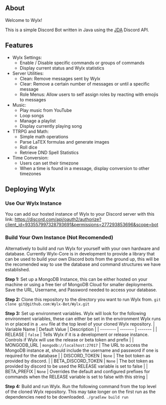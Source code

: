 ## About
Welcome to Wylx!

This is a simple Discord Bot written in Java using the [JDA](https://github.com/discord-jda/JDA) Discord API.
## Features
- Wylx Settings:
  - Enable / Disable specific commands or groups of commands
  - Display current status and Wylx statistics
- Server Utilities:
  - Clean: Remove messages sent by Wylx
  - Clear: Remove a certain number of messages or until a specific message
  - Role Menus: Allow users to self assign roles by reacting with emojis to messages
- Music:
  - Play music from YouTube
  - Loop songs
  - Manage a playlist
  - Display currently playing song
- TTRPG and Math:
  - Simple math operations
  - Parse LaTEX formulas and generate images
  - Roll dice
  - Retrieve DND Spell Statistics
- Time Conversion:
  - Users can set their timezone
  - When a time is found in a message, display conversion to other timezones

## Deploying Wylx
### Use Our Wylx Instance
You can add our hosted instance of Wylx to your Discord server with this link: https://discord.com/api/oauth2/authorize?client_id=933557997328793691&permissions=277293853696&scope=bot

### Build Your Own Instance (Not Recomended)
Alternatively to build and run Wylx for yourself with your own hardware and database. Currently Wylx-Core is in development to provide a library that can be used to build your own Discord bots from the ground up, this will be the recomended way to use the database and command structures we have established. 

**Step 1:**
Set up a MongoDB Instance, this can be either hosted on your machine or using a free tier of MongoDB Cloud for smaller deployments. Save the URL, Username, and Password needed to access your database.

**Step 2:**
Clone this repository to the directory you want to run Wylx from.
`git clone git@github.com:Wylx-Bot/Wylx.git`

**Step 3:**
Set up environment variables. Wylx will look for the following environment variables, these can either be set in the environment Wylx runs in or placed in a `.env` file at the top level of your cloned Wylx repository.
| Variable Name | Default Value | Description |
| -------- | ------- | ------- |
| RELEASE | `false` | Tells Wylx if it is a development or release instance. Controls if Wylx will use the release or beta token and prefix |
| MONGODB_URL | `mongodb://localhost:27017` | The URL to access the MongoDB instance at, should include the username and password if one is required for the database |
| DISCORD_TOKEN | `None` | The bot token as provided by discord. |
| BETA_DISCORD_TOKEN | `None` | The bot token as provided by discord to be used the RELEASE variable is set to false |
| BETA_PREFIX | `None` | Overrides the default and configured prefixes for commands when the RELEASE variable is set to false with this string |

**Step 4:**
Build and run Wylx. Run the following command from the top level of the cloned Wylx repository. This may take longer on the first run as the dependencies need to be downloaded.
`./gradlew build run`